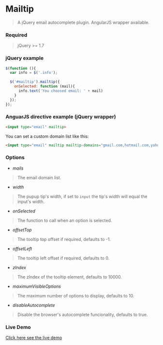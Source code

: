 # Mailtip

> A jQuery email autocomplete plugin. AngularJS wrapper available.

### Required
> jQuery >= 1.7

### jQuery example
```js
$(function (){
  var info = $('.info');
  
  $('#mailtip').mailtip({
    onSelected: function (mail){
      info.text('You choosed email: ' + mail)
    }
  });
});
```

### AnguarJS directive example (jQuery wrapper)
```html
<input type="email" mailtip>
```
You can set a custom domain list like this:
```html
<input type="email" mailtip mailtip-domains="gmail.com,hotmail.com,yahoo.com">
```

### Options
- *mails*
> The email domain list.

- *width*
> The pupup tip's width, if set to ```input``` the tip's width will equal the input's width.

- *onSelected*
> The function to call when an option is selected.

- *offsetTop*
> The tooltip top offset if required, defaults to -1.

- *offsetLeft*
> The tooltip left offset if required, defaults to 0.

- *zIndex*
> The zIndex of the tooltip element, defaults to 10000.

- *maximumVisibleOptions*
> The maximum number of options to display, defaults to 10.

- *disableAutocomplete*
> Disable the browser's autocomplete funcionality, defaults to true.


### Live Demo
[Click here see the live demo](https://uniring.github.io/mailtip/mailtip.html)
